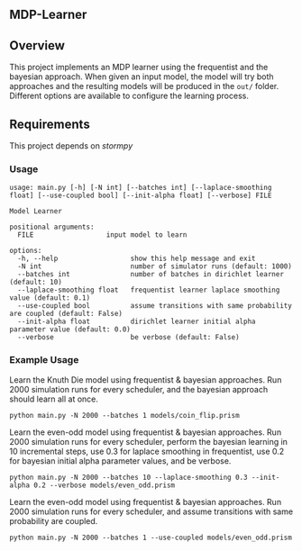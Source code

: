 
## MDP-Learner

## Overview

This project implements an MDP learner using the frequentist and the bayesian approach.
When given an input model, the model will try both approaches and the resulting models will be produced in the `out/` folder.
Different options are available to configure the learning process.

## Requirements

This project depends on *stormpy*

### Usage

```
usage: main.py [-h] [-N int] [--batches int] [--laplace-smoothing float] [--use-coupled bool] [--init-alpha float] [--verbose] FILE

Model Learner

positional arguments:
  FILE                  input model to learn

options:
  -h, --help                  show this help message and exit
  -N int                      number of simulator runs (default: 1000)
  --batches int               number of batches in dirichlet learner (default: 10)
  --laplace-smoothing float   frequentist learner laplace smoothing value (default: 0.1)
  --use-coupled bool          assume transitions with same probability are coupled (default: False)
  --init-alpha float          dirichlet learner initial alpha parameter value (default: 0.0)
  --verbose                   be verbose (default: False)
```

### Example Usage

Learn the Knuth Die model using frequentist & bayesian approaches.
Run 2000 simulation runs for every scheduler, and the bayesian approach should learn all at once.
```
python main.py -N 2000 --batches 1 models/coin_flip.prism 
```

Learn the even-odd model using frequentist & bayesian approaches.
Run 2000 simulation runs for every scheduler, perform the bayesian learning in 10 incremental steps,
use 0.3 for laplace smoothing in frequentist,
use 0.2 for bayesian initial alpha parameter values, and be verbose.
```
python main.py -N 2000 --batches 10 --laplace-smoothing 0.3 --init-alpha 0.2 --verbose models/even_odd.prism 
```

Learn the even-odd model using frequentist & bayesian approaches.
Run 2000 simulation runs for every scheduler, and assume transitions with same probability are coupled.
```
python main.py -N 2000 --batches 1 --use-coupled models/even_odd.prism 
```
